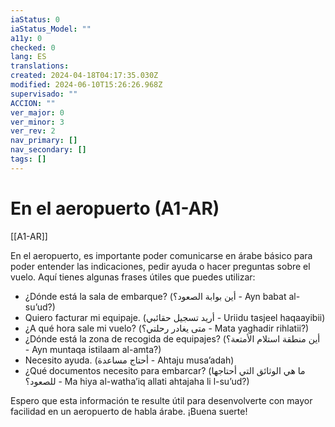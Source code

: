```yaml
---
iaStatus: 0
iaStatus_Model: ""
a11y: 0
checked: 0
lang: ES
translations: 
created: 2024-04-18T04:17:35.030Z
modified: 2024-06-10T15:26:26.968Z
supervisado: ""
ACCION: ""
ver_major: 0
ver_minor: 3
ver_rev: 2
nav_primary: []
nav_secondary: []
tags: []
---
```

# En el aeropuerto (A1-AR)

[[A1-AR]]

En el aeropuerto, es importante poder comunicarse en árabe básico para poder entender las indicaciones, pedir ayuda o hacer preguntas sobre el vuelo. Aquí tienes algunas frases útiles que puedes utilizar:

- ¿Dónde está la sala de embarque? (أين بوابة الصعود؟ - Ayn babat al-su’ud?)
- Quiero facturar mi equipaje. (أريد تسجيل حقائبي - Uriidu tasjeel haqaayibii)
- ¿A qué hora sale mi vuelo? (متى يغادر رحلتي؟ - Mata yaghadir rihlatii?)
- ¿Dónde está la zona de recogida de equipajes? (أين منطقة استلام الأمتعة؟ - Ayn muntaqa istilaam al-amta?)
- Necesito ayuda. (أحتاج مساعدة - Ahtaju musa’adah)
- ¿Qué documentos necesito para embarcar? (ما هي الوثائق التي أحتاجها للصعود؟ - Ma hiya al-watha’iq allati ahtajaha li l-su’ud?)

Espero que esta información te resulte útil para desenvolverte con mayor facilidad en un aeropuerto de habla árabe. ¡Buena suerte!

